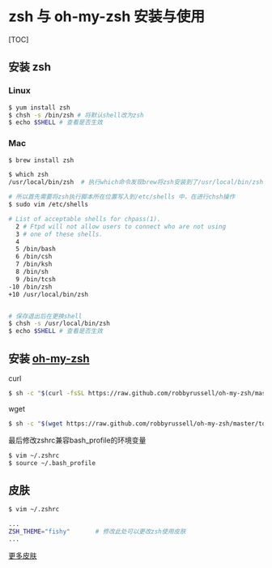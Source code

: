 # zsh 与 oh-my-zsh 安装与使用

[TOC]

## 安装 zsh
### Linux
```bash
$ yum install zsh
$ chsh -s /bin/zsh # 将默认shell改为zsh
$ echo $SHELL # 查看是否生效
```
### Mac
```bash
$ brew install zsh

$ which zsh
/usr/local/bin/zsh  # 执行which命令发现brew将zsh安装到了/usr/local/bin/zsh

# 所以首先需要将zsh执行脚本所在位置写入到/etc/shells 中，在进行chsh操作
$ sudo vim /etc/shells

# List of acceptable shells for chpass(1).
  2 # Ftpd will not allow users to connect who are not using
  3 # one of these shells.
  4
  5 /bin/bash
  6 /bin/csh
  7 /bin/ksh
  8 /bin/sh
  9 /bin/tcsh
-10 /bin/zsh
+10 /usr/local/bin/zsh


# 保存退出后在更换shell
$ chsh -s /usr/local/bin/zsh
$ echo $SHELL # 查看是否生效

```

## 安装 [ oh-my-zsh ](http://ohmyz.sh/)


curl
```bash
$ sh -c "$(curl -fsSL https://raw.github.com/robbyrussell/oh-my-zsh/master/tools/install.sh)"
```
wget
```bash
$ sh -c "$(wget https://raw.github.com/robbyrussell/oh-my-zsh/master/tools/install.sh -O -)"
```

最后修改zshrc兼容bash_profile的环境变量
```bash
$ vim ~/.zshrc
$ source ~/.bash_profile
```

## 皮肤

```bash
$ vim ~/.zshrc

...
ZSH_THEME="fishy"       # 修改此处可以更改zsh使用皮肤
...
```

[更多皮肤](https://github.com/robbyrussell/oh-my-zsh/wiki/themes)

